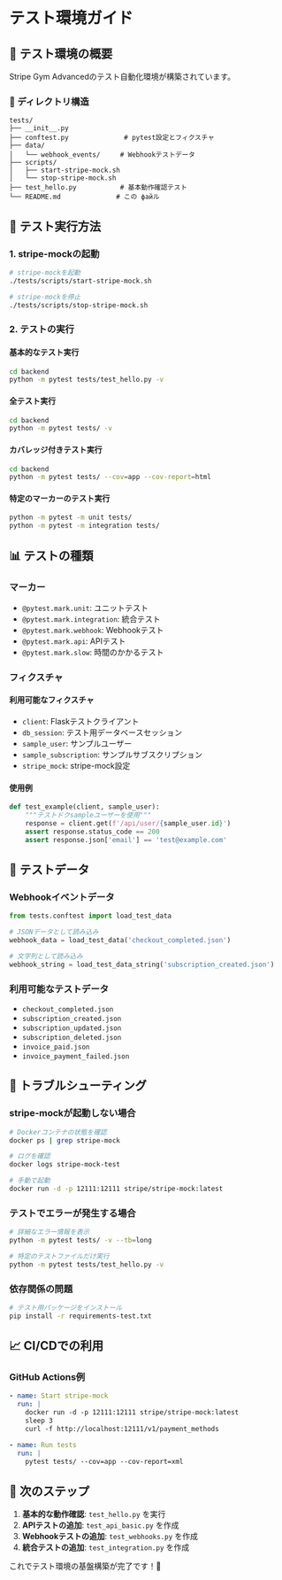# テスト環境ガイド

## 🧪 テスト環境の概要

Stripe Gym Advancedのテスト自動化環境が構築されています。

### 📁 ディレクトリ構造

```
tests/
├── __init__.py
├── conftest.py              # pytest設定とフィクスチャ
├── data/
│   └── webhook_events/     # Webhookテストデータ
├── scripts/
│   ├── start-stripe-mock.sh
│   └── stop-stripe-mock.sh
├── test_hello.py           # 基本動作確認テスト
└── README.md              # この файル
```

## 🚀 テスト実行方法

### 1. stripe-mockの起動

```bash
# stripe-mockを起動
./tests/scripts/start-stripe-mock.sh

# stripe-mockを停止
./tests/scripts/stop-stripe-mock.sh
```

### 2. テストの実行

#### 基本的なテスト実行
```bash
cd backend
python -m pytest tests/test_hello.py -v
```

#### 全テスト実行
```bash
cd backend
python -m pytest tests/ -v
```

#### カバレッジ付きテスト実行
```bash
cd backend
python -m pytest tests/ --cov=app --cov-report=html
```

#### 特定のマーカーのテスト実行
```bash
python -m pytest -m unit tests/
python -m pytest -m integration tests/
```

## 📊 テストの種類

### マーカー
- `@pytest.mark.unit`: ユニットテスト
- `@pytest.mark.integration`: 統合テスト
- `@pytest.mark.webhook`: Webhookテスト
- `@pytest.mark.api`: APIテスト
- `@pytest.mark.slow`: 時間のかかるテスト

### フィクスチャ

#### 利用可能なフィクスチャ
- `client`: Flaskテストクライアント
- `db_session`: テスト用データベースセッション
- `sample_user`: サンプルユーザー
- `sample_subscription`: サンプルサブスクリプション
- `stripe_mock`: stripe-mock設定

#### 使用例
```python
def test_example(client, sample_user):
    """テストドクsampleユーザーを使用"""
    response = client.get(f'/api/user/{sample_user.id}')
    assert response.status_code == 200
    assert response.json['email'] == 'test@example.com'
```

## 🔧 テストデータ

### Webhookイベントデータ
```python
from tests.conftest import load_test_data

# JSONデータとして読み込み
webhook_data = load_test_data('checkout_completed.json')

# 文字列として読み込み
webhook_string = load_test_data_string('subscription_created.json')
```

### 利用可能なテストデータ
- `checkout_completed.json`
- `subscription_created.json`
- `subscription_updated.json`
- `subscription_deleted.json`
- `invoice_paid.json`
- `invoice_payment_failed.json`

## 🐛 トラブルシューティング

### stripe-mockが起動しない場合
```bash
# Dockerコンテナの状態を確認
docker ps | grep stripe-mock

# ログを確認
docker logs stripe-mock-test

# 手動で起動
docker run -d -p 12111:12111 stripe/stripe-mock:latest
```

### テストでエラーが発生する場合
```bash
# 詳細なエラー情報を表示
python -m pytest tests/ -v --tb=long

# 特定のテストファイルだけ実行
python -m pytest tests/test_hello.py -v
```

### 依存関係の問題
```bash
# テスト用パッケージをインストール
pip install -r requirements-test.txt
```

## 📈 CI/CDでの利用

### GitHub Actions例
```yaml
- name: Start stripe-mock
  run: |
    docker run -d -p 12111:12111 stripe/stripe-mock:latest
    sleep 3
    curl -f http://localhost:12111/v1/payment_methods

- name: Run tests
  run: |
    pytest tests/ --cov=app --cov-report=xml
```

## 🎯 次のステップ

1. **基本的な動作確認**: `test_hello.py` を実行
2. **APIテストの追加**: `test_api_basic.py` を作成
3. **Webhookテストの追加**: `test_webhooks.py` を作成
4. **統合テストの追加**: `test_integration.py` を作成

これでテスト環境の基盤構築が完了です！🎉
